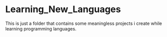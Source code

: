 # Learning_New_Languages
 This is just a folder that contains some meaningless projects i create while learning programming languages.
